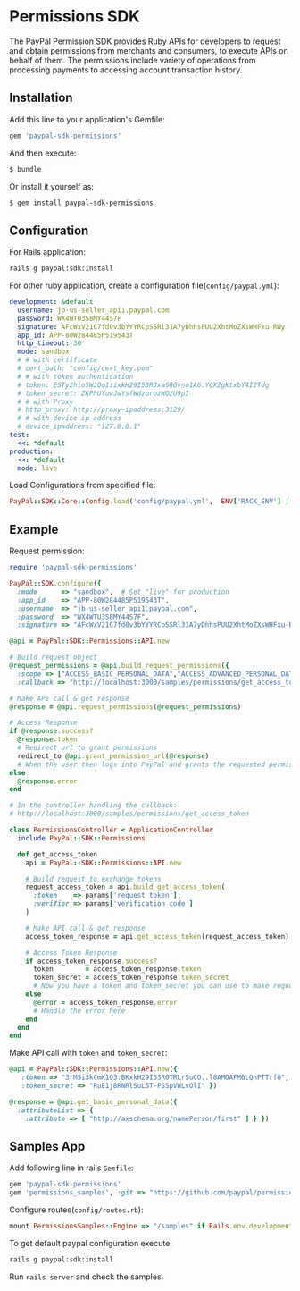 # Permissions SDK

The PayPal Permission SDK provides Ruby APIs for developers to request and obtain permissions from merchants and consumers, to execute APIs on behalf of them. The permissions include variety of operations from processing payments to accessing account transaction history.

## Installation

Add this line to your application's Gemfile:

```ruby
gem 'paypal-sdk-permissions'
```

And then execute:

```sh
$ bundle
```

Or install it yourself as:

```sh
$ gem install paypal-sdk-permissions
```

## Configuration

For Rails application:

```sh
rails g paypal:sdk:install
```

For other ruby application, create a configuration file(`config/paypal.yml`):

```yaml
development: &default
  username: jb-us-seller_api1.paypal.com
  password: WX4WTU3S8MY44S7F
  signature: AFcWxV21C7fd0v3bYYYRCpSSRl31A7yDhhsPUU2XhtMoZXsWHFxu-RWy
  app_id: APP-80W284485P519543T
  http_timeout: 30
  mode: sandbox
  # # with certificate
  # cert_path: "config/cert_key.pem"
  # # with token authentication
  # token: ESTy2hio5WJQo1iixkH29I53RJxaS0Gvno1A6.YQXZgktxbY4I2Tdg
  # token_secret: ZKPhUYuwJwYsfWdzorozWO2U9pI
  # # with Proxy
  # http_proxy: http://proxy-ipaddress:3129/
  # # with device ip address
  # device_ipaddress: "127.0.0.1"
test:
  <<: *default
production:
  <<: *default
  mode: live
```

Load Configurations from specified file:

```ruby
PayPal::SDK::Core::Config.load('config/paypal.yml',  ENV['RACK_ENV'] || 'development')
```

## Example

Request permission:

```ruby
require 'paypal-sdk-permissions'

PayPal::SDK.configure({
  :mode      => "sandbox",  # Set "live" for production
  :app_id    => "APP-80W284485P519543T",
  :username  => "jb-us-seller_api1.paypal.com",
  :password  => "WX4WTU3S8MY44S7F",
  :signature => "AFcWxV21C7fd0v3bYYYRCpSSRl31A7yDhhsPUU2XhtMoZXsWHFxu-RWy" })

@api = PayPal::SDK::Permissions::API.new

# Build request object
@request_permissions = @api.build_request_permissions({
  :scope => ["ACCESS_BASIC_PERSONAL_DATA","ACCESS_ADVANCED_PERSONAL_DATA"],
  :callback => "http://localhost:3000/samples/permissions/get_access_token" })

# Make API call & get response
@response = @api.request_permissions(@request_permissions)

# Access Response
if @response.success?
  @response.token
  # Redirect url to grant permissions
  redirect_to @api.grant_permission_url(@response)
  # When the user then logs into PayPal and grants the requested permissions, the user will get redirected to the callback url defined when building the permissions-request.
else
  @response.error
end

# In the controller handling the callback:
# http://localhost:3000/samples/permissions/get_access_token

class PermissionsController < ApplicationController
  include PayPal::SDK::Permissions

  def get_access_token
    api = PayPal::SDK::Permissions::API.new

    # Build request to exchange tokens
    request_access_token = api.build_get_access_token(
      :token    => params['request_token'],
      :verifier => params['verification_code']
    )

    # Make API call & get response
    access_token_response = api.get_access_token(request_access_token)

    # Access Token Response
    if access_token_response.success?
      token        = access_token_response.token
      token_secret = access_token_response.token_secret
      # Now you have a token and token_secret you can use to make requests.
    else
      @error = access_token_response.error
      # Handle the error here
    end
  end
end

```

Make API call with `token` and `token_secret`:

```ruby
@api = PayPal::SDK::Permissions::API.new({
   :token => "3rMSi3kCmK1Q3.BKxkH29I53R0TRLrSuCO..l8AMOAFM6cQhPTTrfQ",
   :token_secret => "RuE1j8RNRlSuL5T-PSSpVWLvOlI" })

@response = @api.get_basic_personal_data({
  :attributeList => {
    :attribute => [ "http://axschema.org/namePerson/first" ] } })
```

## Samples App

Add following line in rails `Gemfile`:

```ruby
gem 'paypal-sdk-permissions'
gem 'permissions_samples', :git => "https://github.com/paypal/permissions-sdk-ruby.git", :group => :development
```

Configure routes(`config/routes.rb`):

```ruby
mount PermissionsSamples::Engine => "/samples" if Rails.env.development?
```

To get default paypal configuration execute:

```sh
rails g paypal:sdk:install
```

Run `rails server` and check the samples.
